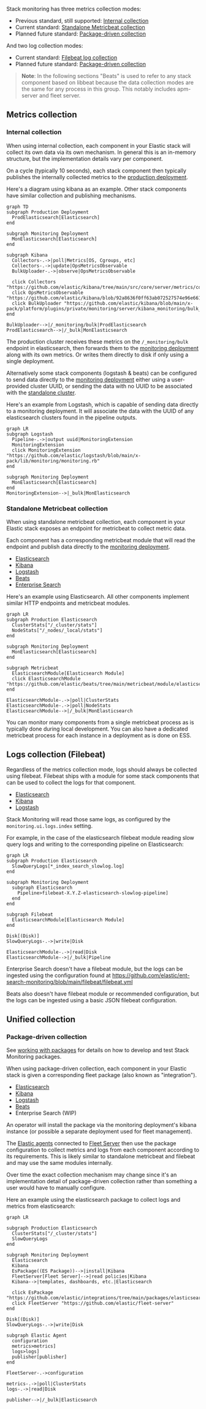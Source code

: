 Stack monitoring has three metrics collection modes:

- Previous standard, still supported: [Internal collection](#internal-collection)
- Current standard: [Standalone Metricbeat collection](#standalone-metricbeat-collection)
- Planned future standard: [Package-driven collection](#package-driven-collection)

And two log collection modes:

- Current standard: [Filebeat log collection](#logs-collection-filebeat)
- Planned future standard: [Package-driven collection](#package-driven-collection)

> **Note**: In the following sections "Beats" is used to refer to any stack component based on libbeat because the data collection modes are the same for any process in this group. This notably includes apm-server and fleet server.
 
## Metrics collection

### Internal collection

When using internal collection, each component in your Elastic stack will collect its own data via its own mechanism. In general this is an in-memory structure, but the implementation details vary per component.

On a cycle (typically 10 seconds), each stack component then typically publishes the internally collected metrics to the [production deployment](../reference/terminology.md#production-deployment).

Here's a diagram using kibana as an example. Other stack components have similar collection and publishing mechanisms.

```mermaid
graph TD
subgraph Production Deployment
  ProdElasticsearch[Elasticsearch]
end

subgraph Monitoring Deployment
  MonElasticsearch[Elasticsearch]
end

subgraph Kibana
  Collectors-.->|poll|Metrics[OS, Cgroups, etc]
  Collectors-.->|update|OpsMetricsObservable
  BulkUploader-.->|observe|OpsMetricsObservable
  
  click Collectors "https://github.com/elastic/kibana/tree/main/src/core/server/metrics/collectors"
  click OpsMetricsObservable "https://github.com/elastic/kibana/blob/92a8636f0ff63ab072527574e96e6616327b2ea4/src/core/server/metrics/metrics_service.ts#L32"
  click BulkUploader "https://github.com/elastic/kibana/blob/main/x-pack/platform/plugins/private/monitoring/server/kibana_monitoring/bulk_uploader.ts"
end 

BulkUploader-->|/_monitoring/bulk|ProdElasticsearch
ProdElasticsearch-->|/_bulk|MonElasticsearch
```

The production cluster receives these metrics on the `/_monitoring/bulk` endpoint in elasticsearch, then forwards them to the [monitoring deployment](../reference/terminology.md#monitoring-deployment) along with its own metrics. Or writes them directly to disk if only using a single deployment.

Alternatively some stack components (logstash & beats) can be configured to send data directly to the [monitoring deployment](../reference/terminology.md#monitoring-deployment) either using a user-provided cluster UUID, or sending the data with no UUID to be associated with the [standalone cluster](../reference/terminology.md#standalone-cluster).

Here's an example from Logstash, which is capable of sending data directly to a monitoring deployment. It will associate the data with the UUID of any elasticsearch clusters found in the pipeline outputs.

```mermaid
graph LR
subgraph Logstash
  Pipeline-.->|output uuid|MonitoringExtension
  MonitoringExtension
  click MonitoringExtension "https://github.com/elastic/logstash/blob/main/x-pack/lib/monitoring/monitoring.rb"
end

subgraph Monitoring Deployment
  MonElasticsearch[Elasticsearch]
end
MonitoringExtension-->|_bulk|MonElasticsearch
```

### Standalone Metricbeat collection

When using standalone metricbeat collection, each component in your Elastic stack exposes an endpoint for metricbeat to collect metric data.

Each component has a corresponding metricbeat module that will read the endpoint and publish data directly to the [monitoring deployment](../reference/terminology.md#monitoring-deployment).

- [Elasticsearch](https://github.com/elastic/beats/tree/main/metricbeat/module/elasticsearch)
- [Kibana](https://github.com/elastic/beats/tree/main/metricbeat/module/kibana)
- [Logstash](https://github.com/elastic/beats/tree/main/metricbeat/module/logstash)
- [Beats](https://github.com/elastic/beats/tree/main/metricbeat/module/beat)
- [Enterprise Search](https://github.com/elastic/beats/tree/main/x-pack/metricbeat/module/enterprisesearch)

Here's an example using Elasticsearch. All other components implement similar HTTP endpoints and metricbeat modules.

```mermaid
graph LR
subgraph Production Elasticsearch
  ClusterStats["/_cluster/stats"]
  NodeStats["/_nodes/_local/stats"]
end

subgraph Monitoring Deployment
  MonElasticsearch[Elasticsearch]
end

subgraph Metricbeat
  ElasticsearchModule[Elasticsearch Module]
  click ElasticsearchModule "https://github.com/elastic/beats/tree/main/metricbeat/module/elasticsearch"
end

ElasticsearchModule-.->|poll|ClusterStats
ElasticsearchModule-.->|poll|NodeStats
ElasticsearchModule-->|/_bulk|MonElasticsearch
```

You can monitor many components from a single metricbeat process as is typically done during local development. You can also have a dedicated metricbeat process for each instance in a deployment as is done on ESS.

## Logs collection (Filebeat)

Regardless of the metrics collection mode, logs should always be collected using filebeat. Filebeat ships with a module for some stack components that can be used to collect the logs for that component.

- [Elasticsearch](https://github.com/elastic/beats/tree/main/filebeat/module/elasticsearch)
- [Kibana](https://github.com/elastic/beats/tree/main/filebeat/module/kibana)
- [Logstash](https://github.com/elastic/beats/tree/main/filebeat/module/logstash)
 
Stack Monitoring will read those same logs, as configured by the `monitoring.ui.logs.index` setting.

For example, in the case of the elasticsearch filebeat module reading slow query logs and writing to the corresponding pipeline on Elasticsearch:

```mermaid
graph LR
subgraph Production Elasticsearch
  SlowQueryLogs[*_index_search_slowlog.log]
end

subgraph Monitoring Deployment
  subgraph Elasticsearch
    Pipeline>filebeat-X.Y.Z-elasticsearch-slowlog-pipeline]
  end
end

subgraph Filebeat
  ElasticsearchModule[Elasticsearch Module]
end

Disk[(Disk)]
SlowQueryLogs-.->|write|Disk

ElasticsearchModule-.->|read|Disk
ElasticsearchModule-->|/_bulk|Pipeline
```

Enterprise Search doesn't have a filebeat module, but the logs can be ingested using the configuration found at https://github.com/elastic/ent-search-monitoring/blob/main/filebeat/filebeat.yml 

Beats also doesn't have filebeat module or recommended configuration, but the logs can be ingested using a basic JSON filebeat configuration.

## Unified collection

### Package-driven collection

See [working with packages](../how_to/work_with_packages.md) for details on how to develop and test Stack Monitoring packages.

When using package-driven collection, each component in your Elastic stack is given a corresponding fleet package (also known as "integration").

- [Elasticsearch](https://github.com/elastic/integrations/tree/main/packages/elasticsearch)
- [Kibana](https://github.com/elastic/integrations/tree/main/packages/kibana)
- [Logstash](https://github.com/elastic/integrations/tree/main/packages/logstash)
- [Beats](https://github.com/elastic/integrations/tree/main/packages/beat)
- Enterprise Search (WIP)

An operator will install the package via the monitoring deployment's kibana instance (or possible a separate deployment used for fleet management).

The [Elastic agents](https://github.com/elastic/elastic-agent) connected to [Fleet Server](https://github.com/elastic/fleet-server) then use the package configuration to collect metrics and logs from each component according to its requirements. This is likely similar to standalone metricbeat and filebeat and may use the same modules internally.

Over time the exact collection mechanism may change since it's an implementation detail of package-driven collection rather than something a user would have to manually configure.

Here an example using the elasticsearch package to collect logs and metrics from elasticsearch:

```mermaid
graph LR

subgraph Production Elasticsearch
  ClusterStats["/_cluster/stats"]
  SlowQueryLogs
end

subgraph Monitoring Deployment
  Elasticsearch
  Kibana
  EsPackage((ES Package))-->|install|Kibana
  FleetServer[Fleet Server]-->|read policies|Kibana
  Kibana-->|templates, dashboards, etc.|Elasticsearch
  
  click EsPackage "https://github.com/elastic/integrations/tree/main/packages/elasticsearch"
  click FleetServer "https://github.com/elastic/fleet-server"
end

Disk[(Disk)]
SlowQueryLogs-.->|write|Disk

subgraph Elastic Agent
  configuration
  metrics>metrics]
  logs>logs]
  publisher[publisher]
end

FleetServer-.->configuration

metrics-.->|poll|ClusterStats
logs-.->|read|Disk

publisher-->|/_bulk|Elasticsearch
```
